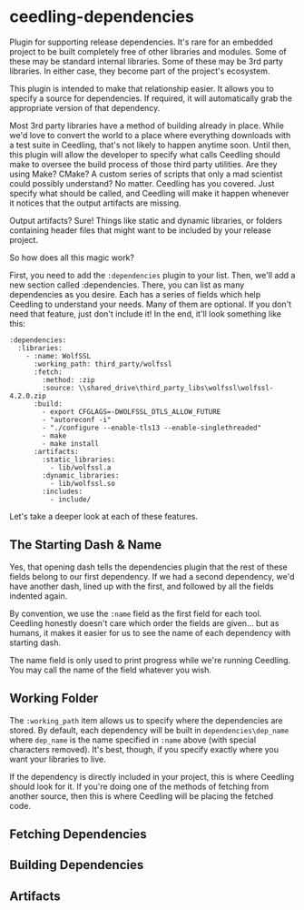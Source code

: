 ceedling-dependencies
=====================

Plugin for supporting release dependencies. It's rare for an embedded project to 
be built completely free of other libraries and modules. Some of these may be 
standard internal libraries. Some of these may be 3rd party libraries. In either 
case, they become part of the project's ecosystem.

This plugin is intended to make that relationship easier. It allows you to specify
a source for dependencies. If required, it will automatically grab the appropriate
version of that dependency.

Most 3rd party libraries have a method of building already in place. While we'd
love to convert the world to a place where everything downloads with a test suite 
in Ceedling, that's not likely to happen anytime soon. Until then, this plugin 
will allow the developer to specify what calls Ceedling should make to oversee
the build process of those third party utilities. Are they using Make? CMake? A
custom series of scripts that only a mad scientist could possibly understand? No
matter. Ceedling has you covered. Just specify what should be called, and Ceedling
will make it happen whenever it notices that the output artifacts are missing.

Output artifacts? Sure! Things like static and dynamic libraries, or folders 
containing header files that might want to be included by your release project.

So how does all this magic work?

First, you need to add the `:dependencies` plugin to your list. Then, we'll add a new 
section called :dependencies. There, you can list as many dependencies as you desire. Each 
has a series of fields which help Ceedling to understand your needs. Many of them are
optional. If you don't need that feature, just don't include it! In the end, it'll look 
something like this:

```
:dependencies:  
  :libraries:
    - :name: WolfSSL
      :working_path: third_party/wolfssl 
      :fetch:
        :method: :zip
        :source: \\shared_drive\third_party_libs\wolfssl\wolfssl-4.2.0.zip
      :build:
        - export CFGLAGS=-DWOLFSSL_DTLS_ALLOW_FUTURE
        - "autoreconf -i"
        - "./configure --enable-tls13 --enable-singlethreaded"
        - make
        - make install
      :artifacts:
        :static_libraries:
          - lib/wolfssl.a
        :dynamic_libraries:
          - lib/wolfssl.so
        :includes:
          - include/
```

Let's take a deeper look at each of these features.

The Starting Dash & Name
------------------------

Yes, that opening dash tells the dependencies plugin that the rest of these fields
belong to our first dependency. If we had a second dependency, we'd have another 
dash, lined up with the first, and followed by all the fields indented again. 

By convention, we use the `:name` field as the first field for each tool. Ceedling 
honestly doesn't care which order the fields are given... but as humans, it makes
it easier for us to see the name of each dependency with starting dash. 

The name field is only used to print progress while we're running Ceedling. You may
call the name of the field whatever you wish.

Working Folder
--------------

The `:working_path` item allows us to specify where the dependencies are stored. 
By default, each dependency will be built in `dependencies\dep_name` where `dep_name`
is the name specified in `:name` above (with special characters removed). It's best,
though, if you specify exactly where you want your libraries to live.

If the dependency is directly included in your project, this is where Ceedling 
should look for it. If you're doing one of the methods of fetching from another source,
then this is where Ceedling will be placing the fetched code.

Fetching Dependencies
---------------------


Building Dependencies
---------------------


Artifacts
---------

